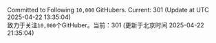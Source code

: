 Committed to Following `10,000` GitHubers. Current: <!-- FOLLOWING_COUNT -->301<!-- FOLLOWING_COUNT --> (Update at UTC <!-- LAST_UPDATED -->2025-04-22 13:35:04<!-- LAST_UPDATED -->)<br>
致力于关注`10,000`个GitHuber。当前：<!-- FOLLOWING_COUNT -->301<!-- FOLLOWING_COUNT --> (更新于北京时间 <!-- LAST_UPDATED_CST -->2025-04-22 21:35:04<!-- LAST_UPDATED_CST -->)

